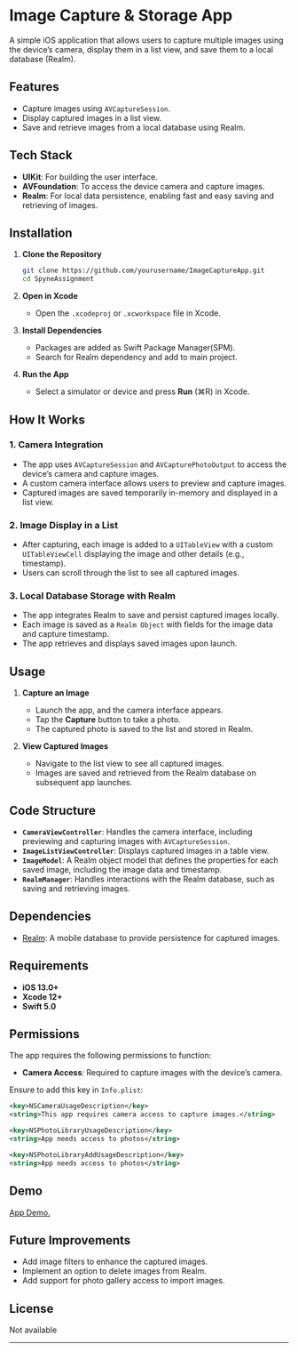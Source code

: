 # Image Capture & Storage App

A simple iOS application that allows users to capture multiple images using the device’s camera, display them in a list view, and save them to a local database (Realm).

## Features

- Capture images using `AVCaptureSession`.
- Display captured images in a list view.
- Save and retrieve images from a local database using Realm.

## Tech Stack

- **UIKit**: For building the user interface.
- **AVFoundation**: To access the device camera and capture images.
- **Realm**: For local data persistence, enabling fast and easy saving and retrieving of images.

## Installation

1. **Clone the Repository**
   ```bash
   git clone https://github.com/yourusername/ImageCaptureApp.git
   cd SpyneAssignment
   ```

2. **Open in Xcode**
   - Open the `.xcodeproj` or `.xcworkspace` file in Xcode.

3. **Install Dependencies**
   - Packages are added as Swift Package Manager(SPM). 
   - Search for Realm dependency and add to main project.

4. **Run the App**
   - Select a simulator or device and press **Run** (⌘R) in Xcode.

## How It Works

### 1. Camera Integration

- The app uses `AVCaptureSession` and `AVCapturePhotoOutput` to access the device’s camera and capture images.
- A custom camera interface allows users to preview and capture images.
- Captured images are saved temporarily in-memory and displayed in a list view.

### 2. Image Display in a List

- After capturing, each image is added to a `UITableView` with a custom `UITableViewCell` displaying the image and other details (e.g., timestamp).
- Users can scroll through the list to see all captured images.

### 3. Local Database Storage with Realm

- The app integrates Realm to save and persist captured images locally.
- Each image is saved as a `Realm Object` with fields for the image data and capture timestamp.
- The app retrieves and displays saved images upon launch.

## Usage

1. **Capture an Image**
   - Launch the app, and the camera interface appears.
   - Tap the **Capture** button to take a photo.
   - The captured photo is saved to the list and stored in Realm.

2. **View Captured Images**
   - Navigate to the list view to see all captured images.
   - Images are saved and retrieved from the Realm database on subsequent app launches.

## Code Structure

- **`CameraViewController`**: Handles the camera interface, including previewing and capturing images with `AVCaptureSession`.
- **`ImageListViewController`**: Displays captured images in a table view.
- **`ImageModel`**: A Realm object model that defines the properties for each saved image, including the image data and timestamp.
- **`RealmManager`**: Handles interactions with the Realm database, such as saving and retrieving images.

## Dependencies

- [Realm](https://realm.io/docs/swift/latest/): A mobile database to provide persistence for captured images.

## Requirements

- **iOS 13.0+**
- **Xcode 12+**
- **Swift 5.0**

## Permissions

The app requires the following permissions to function:

- **Camera Access**: Required to capture images with the device’s camera.

Ensure to add this key in `Info.plist`:

```xml
<key>NSCameraUsageDescription</key>
<string>This app requires camera access to capture images.</string>

<key>NSPhotoLibraryUsageDescription</key>
<string>App needs access to photos</string>

<key>NSPhotoLibraryAddUsageDescription</key>
<string>App needs access to photos</string>
```

## Demo

[App Demo.](https://drive.google.com/file/d/1xWC4dNn0OGsCOqRoq7tp6di_vrME9Mvd/view?usp=sharing)

## Future Improvements

- Add image filters to enhance the captured images.
- Implement an option to delete images from Realm.
- Add support for photo gallery access to import images.

## License

Not available

---
